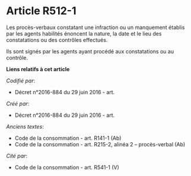 # Article R512-1

Les procès-verbaux constatant une infraction ou un manquement établis par les agents habilités énoncent la nature, la date et
le lieu des constatations ou des contrôles effectués.

Ils sont signés par les agents ayant procédé aux constatations ou au contrôle.

**Liens relatifs à cet article**

_Codifié par_:

  - Décret n°2016-884 du 29 juin 2016 - art.

_Créé par_:

  - Décret n°2016-884 du 29 juin 2016 - art.

_Anciens textes_:

  - Code de la consommation - art. R141-1 (Ab)
  - Code de la consommation - art. R215-2, alinéa 2 – procès-verbal (Ab)

_Cité par_:

  - Code de la consommation - art. R541-1 (V)
